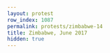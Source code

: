 ```yaml
---
layout: protest
row_index: 1087
permalink: protests/zimbabwe-14
title: Zimbabwe, June 2017
hidden: true
---
```

